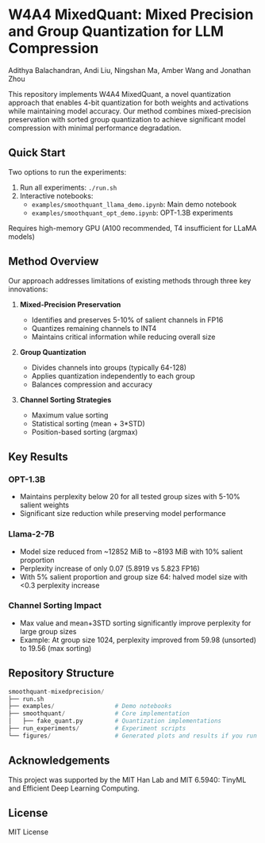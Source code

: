 # W4A4 MixedQuant: Mixed Precision and Group Quantization for LLM Compression
Adithya Balachandran, Andi Liu, Ningshan Ma, Amber Wang and Jonathan Zhou

This repository implements W4A4 MixedQuant, a novel quantization approach that enables 4-bit quantization for both weights and activations while maintaining model accuracy. Our method combines mixed-precision preservation with sorted group quantization to achieve significant model compression with minimal performance degradation.

## Quick Start

Two options to run the experiments:

1. Run all experiments: `./run.sh`
2. Interactive notebooks:
    - `examples/smoothquant_llama_demo.ipynb`: Main demo notebook
    - `examples/smoothquant_opt_demo.ipynb`: OPT-1.3B experiments


Requires high-memory GPU (A100 recommended, T4 insufficient for LLaMA models)

## Method Overview

Our approach addresses limitations of existing methods through three key innovations:

1. **Mixed-Precision Preservation**

    - Identifies and preserves 5-10% of salient channels in FP16
    - Quantizes remaining channels to INT4
    - Maintains critical information while reducing overall size

2. **Group Quantization**

    - Divides channels into groups (typically 64-128)
    - Applies quantization independently to each group
    - Balances compression and accuracy

3. **Channel Sorting Strategies**
    - Maximum value sorting
    - Statistical sorting (mean + 3\*STD)
    - Position-based sorting (argmax)

## Key Results

### OPT-1.3B

-   Maintains perplexity below 20 for all tested group sizes with 5-10% salient weights
-   Significant size reduction while preserving model performance

### Llama-2-7B

-   Model size reduced from ~12852 MiB to ~8193 MiB with 10% salient proportion
-   Perplexity increase of only 0.07 (5.8919 vs 5.823 FP16)
-   With 5% salient proportion and group size 64: halved model size with <0.3 perplexity increase

### Channel Sorting Impact

-   Max value and mean+3STD sorting significantly improve perplexity for large group sizes
-   Example: At group size 1024, perplexity improved from 59.98 (unsorted) to 19.56 (max sorting)

## Repository Structure

```python
smoothquant-mixedprecision/
├── run.sh
├── examples/                 # Demo notebooks
├── smoothquant/              # Core implementation
│   ├── fake_quant.py         # Quantization implementations
├── run_experiments/          # Experiment scripts
└── figures/                  # Generated plots and results if you run the experiments
```

## Acknowledgements

This project was supported by the MIT Han Lab and MIT 6.5940: TinyML and Efficient Deep Learning Computing.

## License

MIT License
